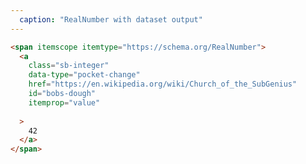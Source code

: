 ```yaml
---
  caption: "RealNumber with dataset output"
---
```


<!-- markdownlint-disable MD041 -->
<!-- dprint-ignore -->
```html
<span itemscope itemtype="https://schema.org/RealNumber">
  <a
    class="sb-integer"
    data-type="pocket-change"
    href="https://en.wikipedia.org/wiki/Church_of_the_SubGenius"
    id="bobs-dough"
    itemprop="value"
   
  >
    42
  </a>
</span>
```
